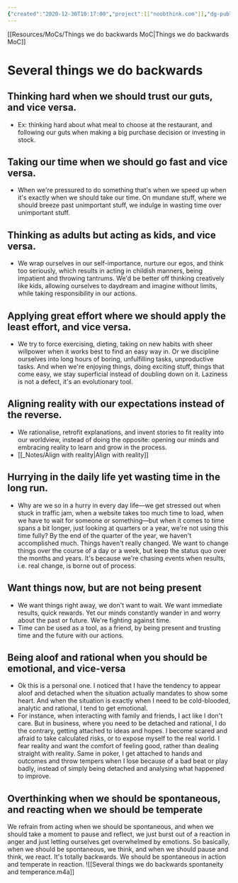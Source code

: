 ```yaml
---
{"created":"2020-12-30T10:17:00","project":[["noobthink.com"]],"dg-publish":true,"permalink":"/notes/several-things-we-do-backwards/","dgPassFrontmatter":true,"updated":"2024-12-22T16:24:19.329+01:00"}
---
```


[[Resources/MoCs/Things we do backwards MoC\|Things we do backwards MoC]]
# Several things we do backwards
## Thinking hard when we should trust our guts, and vice versa.
- Ex: thinking hard about what meal to choose at the restaurant, and following our guts when making a big purchase decision or investing in stock.
## Taking our time when we should go fast and vice versa.
- When we're pressured to do something that's when we speed up when it's exactly when we should take our time. On mundane stuff, where we should breeze past unimportant stuff, we indulge in wasting time over unimportant stuff.
## Thinking as adults but acting as kids, and vice versa.
- We wrap ourselves in our self-importance, nurture our egos, and think too seriously, which results in acting in childish manners, being impatient and throwing tantrums. We'd be better off thinking creatively like kids, allowing ourselves to daydream and imagine without limits, while taking responsibility in our actions.
## Applying great effort where we should apply the least effort, and vice versa.
- We try to force exercising, dieting, taking on new habits with sheer willpower when it works best to find an easy way in. Or we discipline ourselves into long hours of boring, unfulfilling tasks, unproductive tasks. And when we're enjoying things, doing exciting stuff, things that come easy, we stay superficial instead of doubling down on it. Laziness is not a defect, it's an evolutionary tool.
## Aligning reality with our expectations instead of the reverse.
- We rationalise, retrofit explanations, and invent stories to fit reality into our worldview, instead of doing the opposite: opening our minds and embracing reality to learn and grow in the process.
- [[_Notes/Align with reality\|Align with reality]]
## Hurrying in the daily life yet wasting time in the long run.
- Why are we so in a hurry in every day life—we get stressed out when stuck in traffic jam, when a website takes too much time to load, when we have to wait for someone or something—but when it comes to time spans a bit longer, just looking at quarters or a year, we're not using this time fully? By the end of the quarter of the year, we haven't accomplished much. Things haven't really changed. We want to change things over the course of a day or a week, but keep the status quo over the months and years. It's because we're chasing events when results, i.e. real change, is borne out of process.
## Want things now, but are not being present
- We want things right away, we don't want to wait. We want immediate results, quick rewards. Yet our minds constantly wander in and worry about the past or future. We're fighting against time.
- Time can be used as a tool, as a friend, by being present and trusting time and the future with our actions.
## Being aloof and rational when you should be emotional, and vice-versa
- Ok this is a personal one. I noticed that I have the tendency to appear aloof and detached when the situation actually mandates to show some heart. And when the situation is exactly when I need to be cold-blooded, analytic and rational, I tend to get emotional. 
- For instance, when interacting with family and friends, I act like I don't care. But in business, where you need to be detached and rational, I do the contrary, getting attached to ideas and hopes. I become scared and afraid to take calculated risks, or to expose myself to the real world. I fear reality and want the comfort of feeling good, rather than dealing straight with reality. Same in poker, I get attached to hands and outcomes and throw tempers when I lose because of a bad beat or play badly, instead of simply being detached and analysing what happened to improve.

## Overthinking when we should be spontaneous, and reacting when we should be temperate
We refrain from acting when we should be spontaneous, and when we should take a moment to pause and reflect, we just burst out of a reaction in anger and just letting ourselves get overwhelmed by emotions. So basically, when we should be spontaneous, we think, and when we should pause and think, we react. It's totally backwards. We should be spontaneous in action and temperate in reaction.
![[Several things we do backwards  spontaneity and temperance.m4a]]
